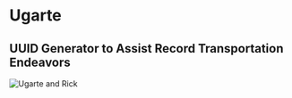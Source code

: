 # Ugarte
## **U**UID **G**enerator to **A**ssist **R**ecord **T**ransportation **E**ndeavors

![Ugarte and Rick](https://basementrejects.com/wp-content/uploads/2014/01/casablanca-1942-movie-sam-blaine-signor-ugarte-papers-humphrey-bogart-peter-lorre-review.jpg)